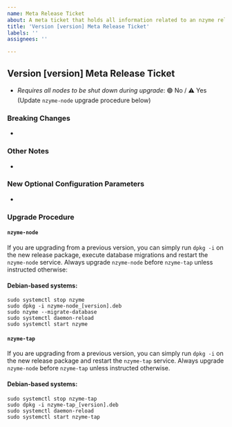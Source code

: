```yaml
---
name: Meta Release Ticket
about: A meta ticket that holds all information related to an nzyme release.
title: 'Version [version] Meta Release Ticket'
labels: ''
assignees: ''

---
```

## Version [version] Meta Release Ticket

* *Requires all nodes to be shut down during upgrade*: 🟢 No / ⚠️ Yes (Update `nzyme-node` upgrade procedure below)

### Breaking Changes

*

### Other Notes

*

### New Optional Configuration Parameters

*

### Upgrade Procedure

#### `nzyme-node`

If you are upgrading from a previous version, you can simply run `dpkg -i` on the new release 
package, execute database migrations and restart the `nzyme-node` service. Always upgrade 
`nzyme-node` before `nzyme-tap` unless instructed otherwise:

#### Debian-based systems:

```
sudo systemctl stop nzyme
sudo dpkg -i nzyme-node_[version].deb
sudo nzyme --migrate-database
sudo systemctl daemon-reload
sudo systemctl start nzyme
```

#### `nzyme-tap`

If you are upgrading from a previous version, you can simply run `dpkg -i` on the new release
package and restart the `nzyme-tap` service. Always upgrade `nzyme-node` before `nzyme-tap` 
unless instructed otherwise.

#### Debian-based systems:

```
sudo systemctl stop nzyme-tap
sudo dpkg -i nzyme-tap_[version].deb
sudo systemctl daemon-reload
sudo systemctl start nzyme-tap
```

